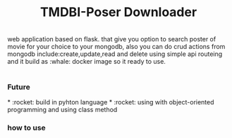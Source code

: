 <div align="center">  
<h1> TMDBI-Poser Downloader
</div>
  
<br>

 <div>
  web application based on flask.
  that give you option to search poster of movie
  for your choice to your mongodb,
  also you can do crud actions from mongodb include:create,update,read and delete using simple api routeing
  and it build as :whale: docker image so it ready to use.
 </div>
  <br>
 <h3>Future</h3> 
  * :rocket: build in pyhton language
  * :rocket: using with object-oriented programming and using class method
  
<h3> how to use </h3>
